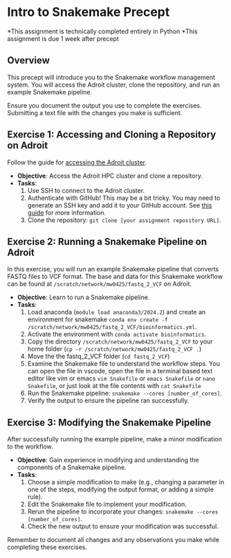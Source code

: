 # Intro to Snakemake Precept

*This assignment is technically completed entirely in Python
*This assignment is due 1 week after precept

## Overview

This precept will introduce you to the Snakemake workflow management system. You will access the Adroit cluster, clone the repository, and run an example Snakemake pipeline.

Ensure you document the output you use to complete the exercises. Submitting a text file with the changes you make is sufficient.

## Exercise 1: Accessing and Cloning a Repository on Adroit

Follow the guide for [accessing the Adroit cluster](https://researchcomputing.princeton.edu/systems/adroit#access).

- **Objective**: Access the Adroit HPC cluster and clone a repository.
- **Tasks**:
    1. Use SSH to connect to the Adroit cluster.
    2. Authenticate with GitHub! This may be a bit tricky. You may need to generate an SSH key and add it to your GitHub account. See [this guide](https://docs.github.com/en/github/authenticating-to-github/connecting-to-github-with-ssh) for more information.
    3. Clone the repository: `git clone [your assignment repository URL]`.

## Exercise 2: Running a Snakemake Pipeline on Adroit

In this exercise, you will run an example Snakemake pipeline that converts FASTQ files to VCF format. The base and data for this Snakemake workflow can be found at `/scratch/network/mw0425/fastq_2_VCF` on Adroit.

- **Objective**: Learn to run a Snakemake pipeline.
- **Tasks**:
    1. Load anaconda (`module load anaconda3/2024.2`) and create an environment for snakemake `conda env create -f /scratch/network/mw0425/fastq_2_VCF/bioinformatics.yml`.
    2. Activate the environment with `conda activate bioinformatics`.
    3. Copy the directory `/scratch/network/mw0425/fastq_2_VCF` to your home folder (`cp -r /scratch/network/mw0425/fastq_2_VCF .`)
    4. Move the the fastq_2_VCF folder (`cd fastq_2_VCF`)
    5. Examine the Snakemake file to understand the workflow steps. You can open the file in vscode, open the file in a terminal based text editor like vim or emacs `vim Snakefile` or `emacs Snakefile` or `nano Snakefile`, or just look at the file contents with `cat Snakefile`
    6. Run the Snakemake pipeline: `snakemake --cores [number_of_cores]`.
    7. Verify the output to ensure the pipeline ran successfully.

## Exercise 3: Modifying the Snakemake Pipeline

After successfully running the example pipeline, make a minor modification to the workflow.

- **Objective**: Gain experience in modifying and understanding the components of a Snakemake pipeline.
- **Tasks**:
    1. Choose a simple modification to make (e.g., changing a parameter in one of the steps, modifying the output format, or adding a simple rule).
    2. Edit the Snakemake file to implement your modification.
    3. Rerun the pipeline to incorporate your changes: `snakemake --cores [number_of_cores]`.
    4. Check the new output to ensure your modification was successful.

Remember to document all changes and any observations you make while completing these exercises.
